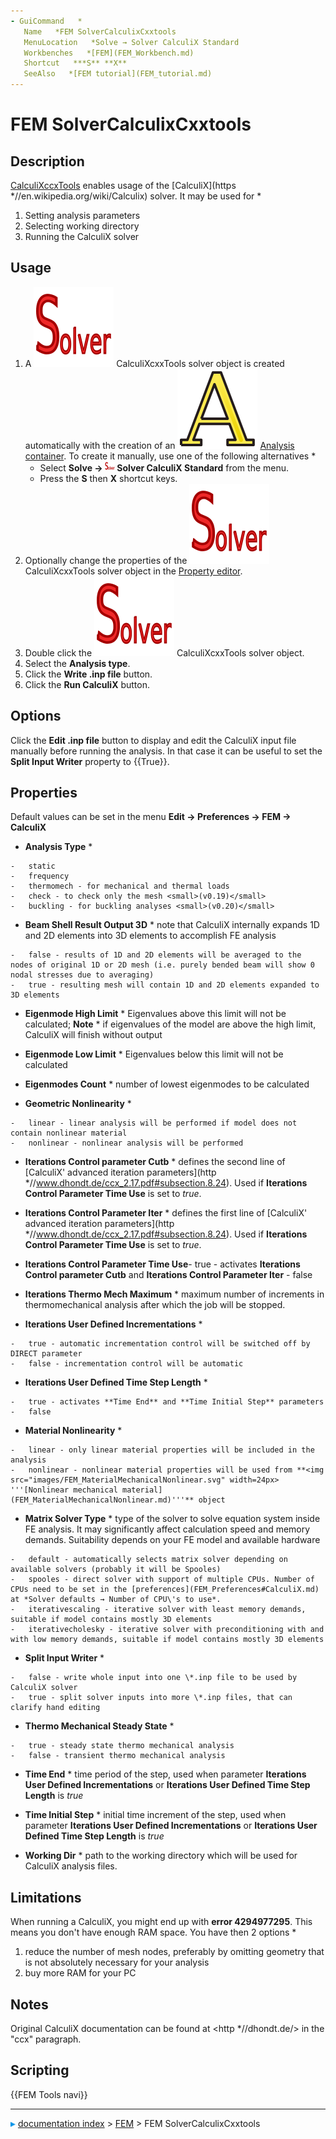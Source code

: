 ```yaml
---
- GuiCommand   *
   Name   *FEM SolverCalculixCxxtools
   MenuLocation   *Solve → Solver CalculiX Standard
   Workbenches   *[FEM](FEM_Workbench.md)
   Shortcut   ***S** **X**
   SeeAlso   *[FEM tutorial](FEM_tutorial.md)
---
```


# FEM SolverCalculixCxxtools

## Description

[CalculiXccxTools](FEM_SolverCalculixCxxtools.md) enables usage of the [CalculiX](https   *//en.wikipedia.org/wiki/Calculix) solver. It may be used for   *

1.  Setting analysis parameters
2.  Selecting working directory
3.  Running the CalculiX solver

## Usage

1.  A <img alt="" src=images/FEM_SolverCalculixCxxtools.svg  style="width   *16px;"> CalculiXcxxTools solver object is created automatically with the creation of an <img alt="" src=images/FEM_Analysis.svg  style="width   *16px;"> [Analysis container](FEM_Analysis.md).
    To create it manually, use one of the following alternatives   *
    -   Select **Solve → <img src="images/FEM_SolverCalculixCxxtools.svg" width=16px> Solver CalculiX Standard** from the menu.
    -   Press the **S** then **X** shortcut keys.
2.  Optionally change the properties of the <img alt="" src=images/FEM_SolverCalculixCxxtools.svg  style="width   *16px;"> CalculiXcxxTools solver object in the [Property editor](Property_editor.md).
3.  Double click the <img alt="" src=images/FEM_SolverCalculixCxxtools.svg  style="width   *16px;"> CalculiXcxxTools solver object.
4.  Select the **Analysis type**.
5.  Click the **Write .inp file** button.
6.  Click the **Run CalculiX** button.

## Options

Click the **Edit .inp file** button to display and edit the CalculiX input file manually before running the analysis. In that case it can be useful to set the **Split Input Writer** property to {{True}}.

## Properties

Default values can be set in the menu **Edit → Preferences → FEM → CalculiX**

-    **Analysis Type**   *

    -   static
    -   frequency
    -   thermomech - for mechanical and thermal loads
    -   check - to check only the mesh <small>(v0.19)</small> 
    -   buckling - for buckling analyses <small>(v0.20)</small> 

-    **Beam Shell Result Output 3D**   * note that CalculiX internally expands 1D and 2D elements into 3D elements to accomplish FE analysis

    -   false - results of 1D and 2D elements will be averaged to the nodes of original 1D or 2D mesh (i.e. purely bended beam will show 0 nodal stresses due to averaging)
    -   true - resulting mesh will contain 1D and 2D elements expanded to 3D elements

-    **Eigenmode High Limit**   * Eigenvalues above this limit will not be calculated; **Note**   * if eigenvalues of the model are above the high limit, CalculiX will finish without output

-    **Eigenmode Low Limit**   * Eigenvalues below this limit will not be calculated

-    **Eigenmodes Count**   * number of lowest eigenmodes to be calculated

-    **Geometric Nonlinearity**   *

    -   linear - linear analysis will be performed if model does not contain nonlinear material
    -   nonlinear - nonlinear analysis will be performed

-    **Iterations Control parameter Cutb**   * defines the second line of [CalculiX\' advanced iteration parameters](http   *//www.dhondt.de/ccx_2.17.pdf#subsection.8.24). Used if **Iterations Control Parameter Time Use** is set to *true*.

-    **Iterations Control Parameter Iter**   * defines the first line of [CalculiX\' advanced iteration parameters](http   *//www.dhondt.de/ccx_2.17.pdf#subsection.8.24). Used if **Iterations Control Parameter Time Use** is set to *true*.

-    **Iterations Control Parameter Time Use**-   true - activates **Iterations Control parameter Cutb** and **Iterations Control Parameter Iter**
    -   false

-    **Iterations Thermo Mech Maximum**   * maximum number of increments in thermomechanical analysis after which the job will be stopped.

-    **Iterations User Defined Incrementations**   *

    -   true - automatic incrementation control will be switched off by DIRECT parameter
    -   false - incrementation control will be automatic

-    **Iterations User Defined Time Step Length**   *

    -   true - activates **Time End** and **Time Initial Step** parameters
    -   false

-    **Material Nonlinearity**   *

    -   linear - only linear material properties will be included in the analysis
    -   nonlinear - nonlinear material properties will be used from **<img src="images/FEM_MaterialMechanicalNonlinear.svg" width=24px> '''[Nonlinear mechanical material](FEM_MaterialMechanicalNonlinear.md)'''** object

-    **Matrix Solver Type**   * type of the solver to solve equation system inside FE analysis. It may significantly affect calculation speed and memory demands. Suitability depends on your FE model and available hardware

    -   default - automatically selects matrix solver depending on available solvers (probably it will be Spooles)
    -   spooles - direct solver with support of multiple CPUs. Number of CPUs need to be set in the [preferences](FEM_Preferences#CalculiX.md) at *Solver defaults → Number of CPU\'s to use*.
    -   iterativescaling - iterative solver with least memory demands, suitable if model contains mostly 3D elements
    -   iterativecholesky - iterative solver with preconditioning with and with low memory demands, suitable if model contains mostly 3D elements

-    **Split Input Writer**   *

    -   false - write whole input into one \*.inp file to be used by CalculiX solver
    -   true - split solver inputs into more \*.inp files, that can clarify hand editing

-    **Thermo Mechanical Steady State**   *

    -   true - steady state thermo mechanical analysis
    -   false - transient thermo mechanical analysis

-    **Time End**   * time period of the step, used when parameter **Iterations User Defined Incrementations** or **Iterations User Defined Time Step Length** is *true*

-    **Time Initial Step**   * initial time increment of the step, used when parameter **Iterations User Defined Incrementations** or **Iterations User Defined Time Step Length** is *true*

-    **Working Dir**   * path to the working directory which will be used for CalculiX analysis files.

## Limitations

When running a CalculiX, you might end up with **error 4294977295**. This means you don\'t have enough RAM space. You have then 2 options   *

1.  reduce the number of mesh nodes, preferably by omitting geometry that is not absolutely necessary for your analysis
2.  buy more RAM for your PC

## Notes

Original CalculiX documentation can be found at <http   *//dhondt.de/> in the \"ccx\" paragraph.

## Scripting




 {{FEM Tools navi}}



---
![](images/Right_arrow.png) [documentation index](../README.md) > [FEM](Category_FEM.md) > FEM SolverCalculixCxxtools
